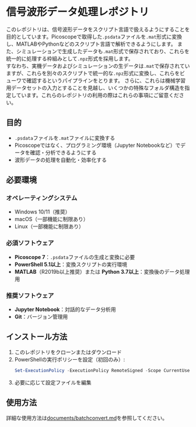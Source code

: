 # 信号波形データ処理レポジトリ

このレポジトリは、信号波形データをスクリプト言語で扱えるようにすることを目的としています。Picoscopeで取得した`.psdata`ファイルを`.mat`形式に変換し、MATLABやPythonなどのスクリプト言語で解析できるようにします。
また、シミュレーションで生成したデータも`.mat`形式で保存されており、これらを統一的に処理する枠組みとして`.npz`形式を採用します。  
すなわち、実機データおよびシミュレーションの生データは`.mat`で保存されていますが、これらを別々のスクリプトで統一的な`.npz`形式に変換し、これらをビューワで確認するというパイプラインをとります。
さらに、これらは機械学習用データセットの入力とすることを見越し、いくつかの特殊なフォルダ構造を指定しています。これらのレポジトリの利用の際はこれらの事項にご留意ください。


## 目的

- `.psdata`ファイルを`.mat`ファイルに変換する
- Picoscopeではなく、プログラミング環境（Jupyter Notebookなど）でデータを確認・分析できるようにする
- 波形データの処理を自動化・効率化する

## 必要環境

### オペレーティングシステム
- Windows 10/11（推奨）
- macOS（一部機能に制限あり）
- Linux（一部機能に制限あり）

### 必須ソフトウェア
- **Picoscope 7**：`.psdata`ファイルの生成と変換に必要
- **PowerShell 5.1以上**：変換スクリプトの実行環境
- **MATLAB**（R2019b以上推奨）または **Python 3.7以上**：変換後のデータ処理用

### 推奨ソフトウェア
- **Jupyter Notebook**：対話的なデータ分析用
- **Git**：バージョン管理用

## インストール方法

1. このレポジトリをクローンまたはダウンロード
2. PowerShellの実行ポリシーを設定（初回のみ）:
   ```powershell
   Set-ExecutionPolicy -ExecutionPolicy RemoteSigned -Scope CurrentUser
   ```
3. 必要に応じて設定ファイルを編集

## 使用方法

詳細な使用方法は[documents/batchconvert.md](documents/batchconvert.md)を参照してください。
